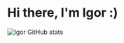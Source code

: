 # Hi there, I'm Igor :)

![Igor GitHub stats](https://github-readme-stats.vercel.app/api?username=IgorDias01&show_icons=true&theme=tokyonight)

